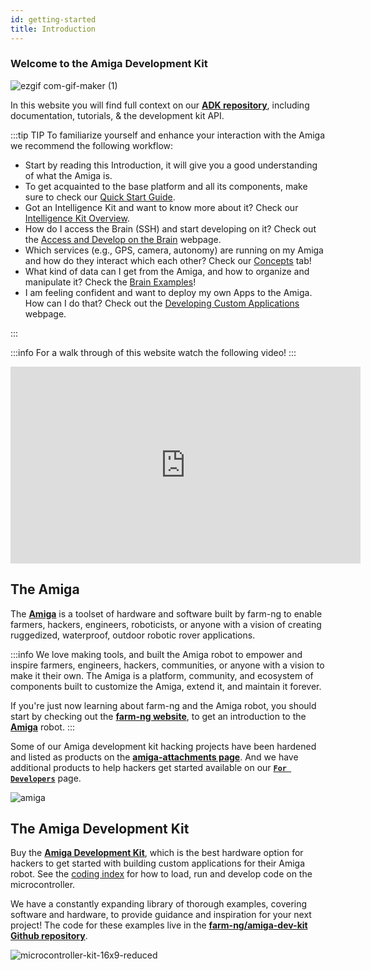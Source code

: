 ```yaml
---
id: getting-started
title: Introduction
---
```


### Welcome to the Amiga Development Kit

![ezgif com-gif-maker (1)](https://github.com/farm-ng/amiga-dev-kit/assets/64480560/18dbebd2-98a1-4c5b-b6b4-2c73093fb7df)

In this website you will find full context on our
[**ADK repository**](https://github.com/farm-ng/amiga-dev-kit),
including documentation, tutorials, & the development kit API.

:::tip TIP
To familiarize yourself and enhance your interaction with the Amiga we recommend the following workflow:

- Start by reading this Introduction, it will give you a good understanding of what the Amiga is.
- To get acquainted to the base platform and all its components, make sure to check our
[Quick Start Guide](https://amiga.farm-ng.com/docs/amiga_quick_start/amiga-quick-start).
- Got an Intelligence Kit and want to know more about it?
Check our [Intelligence Kit Overview](https://amiga.farm-ng.com/docs/intelligence-kit/overview-intel).
- How do I access the Brain (SSH) and start developing on it?
Check out the [Access and Develop on the Brain](https://amiga.farm-ng.com/docs/ssh/) webpage.
- Which services (e.g., GPS, camera, autonomy) are running on my Amiga and how do they interact
which each other?
Check our [Concepts](https://amiga.farm-ng.com/docs/concepts/) tab!
- What kind of data can I get from the Amiga, and how to organize and manipulate it?
Check the [Brain Examples](https://amiga.farm-ng.com/docs/examples/examples-index)!
- I am feeling confident and want to deploy my own Apps to the Amiga. How can I do that?
Check out the [Developing Custom Applications](https://amiga.farm-ng.com/docs/brain/brain-apps)
webpage.

:::

:::info
For a walk through of this website watch the following video!
:::
<iframe width="560" height="315"
src="https://www.youtube.com/embed/E-KLkQRhuyU?list=PLWQmpzk0y9NDXFKSwvCjYtRL8QNWfK4ND"
title="SDK Tutorial v1" frameborder="0"
allow="accelerometer; autoplay; clipboard-write; encrypted-media; gyroscope; picture-in-picture; web-share"
allowfullscreen>
</iframe>

## The Amiga

The [**Amiga**](https://farm-ng.com/products/la-maquina-amiga) is
a toolset of hardware and software built by farm-ng to enable
farmers, hackers, engineers, roboticists, or anyone with a vision
of creating ruggedized, waterproof, outdoor robotic rover
applications.

:::info
We love making tools, and built the Amiga robot to empower and
inspire farmers, engineers, hackers, communities, or anyone with
a vision to make it their own.
The Amiga is a platform, community, and ecosystem of components
built to customize the Amiga, extend it, and maintain it forever.

If you're just now learning about farm-ng and the Amiga robot,
you should start by checking out the
[**farm-ng website**](<https://farm-ng.com/>),
to get an introduction to the
[**Amiga**](<https://farm-ng.com/products/la-maquina-amiga>) robot.
:::

Some of our Amiga development kit hacking projects have been
hardened and listed as products on the
[**amiga-attachments page**](https://farm-ng.com/collections/amiga-attachments).
And we have additional products to help hackers get started
available on our [**`For Developers`**](https://farm-ng.com/collections/for-developers) page.

![amiga](https://user-images.githubusercontent.com/53625197/187559379-b7b8fcf3-5fe7-4e14-aa47-fa0022f3801b.JPG)

## The Amiga Development Kit

Buy the [**Amiga Development Kit**](https://farm-ng.com/products/microcontroller-kit),
which is the best hardware option for hackers to get started with
building custom applications for their Amiga robot. See the
[coding index](https://amiga.farm-ng.com/docs/#microcontroller-kit-overview)
for how to load, run and develop code on the microcontroller.

We have a constantly expanding library of thorough examples,
covering software and hardware,
to provide guidance and inspiration for your next project!
The code for these examples live in the
[**farm-ng/amiga-dev-kit Github repository**](https://github.com/farm-ng/amiga-dev-kit).

![microcontroller-kit-16x9-reduced](https://user-images.githubusercontent.com/53625197/187550507-c52d2666-846c-47d5-a4c2-8685d184c3a6.jpg)

<!-- ## What is the Amiga?
(Components Overview)

## How the Amiga Works
(Communication Overview)

## Why CANBus?

## What do I need to start sending commands to the Amiga? -->
